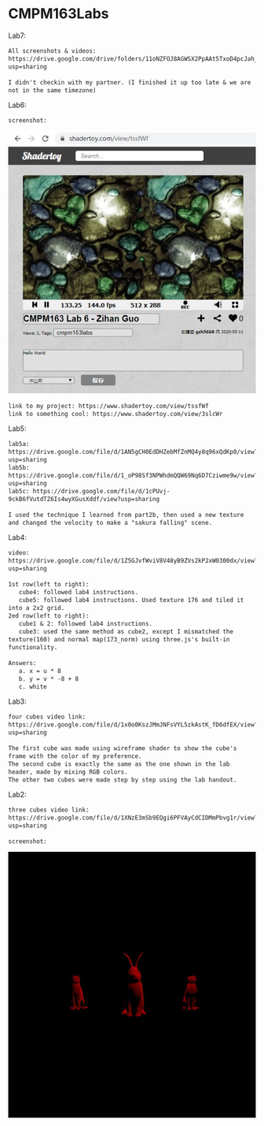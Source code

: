 # CMPM163Labs
Lab7:

    All screenshots & videos: https://drive.google.com/drive/folders/11oNZFOJ8AGWSX2PpAAt5TxoD4pcJah_n?usp=sharing
    
    I didn't checkin with my partner. (I finished it up too late & we are not in the same timezone)
Lab6:

    screenshot: 
   ![](images/lab6.1.jpg)
   
    link to my project: https://www.shadertoy.com/view/tssfWf
    link to something cool: https://www.shadertoy.com/view/3slcWr
    
Lab5:

    lab5a: https://drive.google.com/file/d/1AN5gCH0EdDHZebMfZnMQ4y8q96xQdKp0/view?usp=sharing
    lab5b: https://drive.google.com/file/d/1_oP98Sf3NPWhdmQQW69Nq6D7Cziwme9w/view?usp=sharing
    lab5c: https://drive.google.com/file/d/1cPUvj-9ckB6fVutdTZ6Is4wyXGusXddf/view?usp=sharing
    
    I used the technique I learned from part2b, then used a new texture and changed the velocity to make a "sakura falling" scene.
    
Lab4: 

    video: https://drive.google.com/file/d/1Z5GJvfWviV8V48yB9ZVs2kP2xW0300dx/view?usp=sharing

    1st row(left to right):
       cube4: followed lab4 instructions.
       cube5: followed lab4 instructions. Used texture 176 and tiled it into a 2x2 grid.
    2ed row(left to right):
       cube1 & 2: followed lab4 instructions.
       cube3: used the same method as cube2, except I mismatched the texture(160) and normal map(173_norm) using three.js's built-in functionality.

    Answers:
       a. x = u * 8
       b. y = v * -8 + 8
       c. white

Lab3:

    four cubes video link: https://drive.google.com/file/d/1x0o0KszJMmJNFsVYL5zkAstK_fD6dfEX/view?usp=sharing

    The first cube was made using wireframe shader to show the cube's frame with the color of my preference.
    The second cube is exactly the same as the one shown in the lab header, made by mixing RGB colors.
    The other two cubes were made step by step using the lab handout.

Lab2:

    three cubes video link: https://drive.google.com/file/d/1XNzE3mSb9EQgi6PFVAyCdCIDMmPbvg1r/view?usp=sharing

    screenshot: 
   ![](images/part.jpg)
